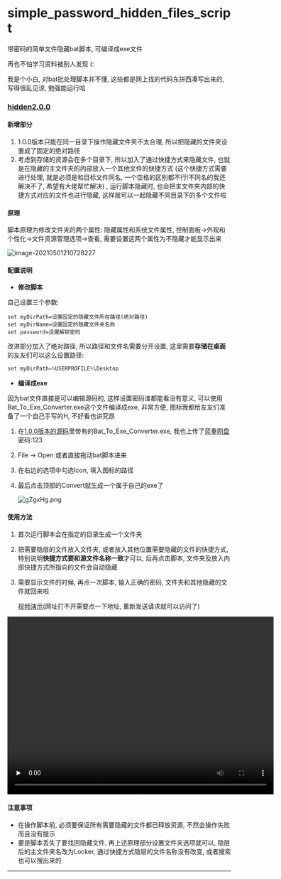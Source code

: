 # simple_password_hidden_files_script
带密码的简单文件隐藏bat脚本, 可编译成exe文件

再也不怕学习资料被别人发现 (:

我是个小白, 对bat批处理脚本并不懂, 这些都是网上找的代码东拼西凑写出来的, 写得很乱见谅, 勉强能运行哈 

### [hidden2.0.0](https://github.com/HanweiWu/simple_password_hidden_files_script/releases/tag/hidden2.0.0)

#### 新增部分

1. 1.0.0版本只能在同一目录下操作隐藏文件夹不太合理, 所以把隐藏的文件夹设置成了固定的绝对路径
2. 考虑到存储的资源会在多个目录下, 所以加入了通过快捷方式来隐藏文件, 也就是在隐藏的主文件夹的内部放入一个其他文件的快捷方式 (这个快捷方式需要进行处理, 就是必须是和目标文件同名, 一个空格的区别都不行!不同名的我还解决不了, 希望有大佬帮忙解决) , 运行脚本隐藏时, 也会把主文件夹内部的快捷方式对应的文件也进行隐藏, 这样就可以一起隐藏不同目录下的多个文件啦

#### 原理

脚本原理为修改文件夹的两个属性: 隐藏属性和系统文件属性, 控制面板->外观和个性化->文件资源管理选项->查看, 需要设置这两个属性为不隐藏才能显示出来

![image-20210501210728227](https://z3.ax1x.com/2021/05/02/gZglnS.png)

#### 配置说明

* **修改脚本**

自己设置三个参数:

```shell
set myDirPath=设置固定的隐藏文件所在路径(绝对路径)
set myDirName=设置固定的隐藏文件夹名称
set password=设置解锁密码
```

改进部分加入了绝对路径, 所以路径和文件名需要分开设置, 这里需要**存储在桌面**的友友们可以这么设置路径:

```powershell
set myDirPath=%USERPROFILE%\Desktop
```

* **编译成exe**

因为bat文件直接是可以编辑源码的, 这样设置密码谁都能看没有意义, 可以使用Bat_To_Exe_Converter.exe这个文件编译成exe, 非常方便, 图标我都给友友们准备了一个自己手写的H, 不好看也讲究昂

1. 在[1.0.0版本的源码](https://codeload.github.com/HanweiWu/simple_password_hidden_files_script/zip/refs/heads/hidden1.0.0)里带有的Bat_To_Exe_Converter.exe, 我也上传了[蓝奏网盘](https://wws.lanzous.com/i9OlIoq0qsj)密码:123

2. File -> Open 或者直接拖动bat脚本进来

3. 在右边的选项中勾选Icon, 填入图标的路径

4. 最后点击顶部的Convert就生成一个属于自己的exe了

   ![gZgxHg.png](https://z3.ax1x.com/2021/05/02/gZgxHg.png)



#### 使用方法

1. 首次运行脚本会在指定的目录生成一个文件夹

2. 把需要隐层的文件放入文件夹, 或者放入其他位置需要隐藏的文件的快捷方式, 特别说明**快捷方式要和源文件名称一致**才可以, 后再点击脚本, 文件夹及放入内部快捷方式所指向的文件会自动隐藏

3. 需要显示文件的时候, 再点一次脚本, 输入正确的密码, 文件夹和其他隐藏的文件就回来啦

   [视频演示](https://vd3.bdstatic.com/mda-me1g20nsbtes4kyq/sc/cae_h264/1619925913614473343/mda-me1g20nsbtes4kyq.mp4?v_from_s=gz_rmb_haokan_creator_6833&auth_key=1619931580-0-0-0f37f0e16e18f499b11cb4f803dd4c15&bcevod_channel=searchbox_feed&pd=1&pt=3&abtest=)(网址打不开需要点一下地址, 重新发送请求就可以访问了)

<video id="video" controls="" preload="none" style="margin: 0 auto; width: 600px;height:400px;">
	<source id="mp4" src="https://vd3.bdstatic.com/mda-me1g20nsbtes4kyq/sc/cae_h264/1619925913614473343/mda-me1g20nsbtes4kyq.mp4?v_from_s=gz_rmb_haokan_creator_6833&auth_key=1619931580-0-0-0f37f0e16e18f499b11cb4f803dd4c15&bcevod_channel=searchbox_feed&pd=1&pt=3&abtest=" type="video/mp4">
</video>

#### 注意事项

* 在操作脚本前, 必须要保证所有需要隐藏的文件都已释放资源, 不然会操作失败而且没有提示
* 要是脚本丢失了要找回隐藏文件,  再上述原理部分设置文件夹选项就可以, 隐层后的主文件夹名改为Locker, 通过快捷方式隐层的文件名称没有改变, 或者搜索也可以搜出来的

****

